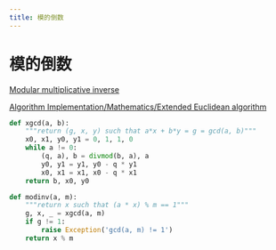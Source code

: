 ```yaml
---
title: 模的倒数
---
```


# 模的倒数

[Modular multiplicative inverse](https://en.wikipedia.org/wiki/Modular_multiplicative_inverse)

[Algorithm Implementation/Mathematics/Extended Euclidean algorithm](https://en.wikibooks.org/wiki/Algorithm_Implementation/Mathematics/Extended_Euclidean_algorithm)

```python
def xgcd(a, b):
    """return (g, x, y) such that a*x + b*y = g = gcd(a, b)"""
    x0, x1, y0, y1 = 0, 1, 1, 0
    while a != 0:
        (q, a), b = divmod(b, a), a
        y0, y1 = y1, y0 - q * y1
        x0, x1 = x1, x0 - q * x1
    return b, x0, y0

def modinv(a, m):
    """return x such that (a * x) % m == 1"""
    g, x, _ = xgcd(a, m)
    if g != 1:
        raise Exception('gcd(a, m) != 1')
    return x % m
```